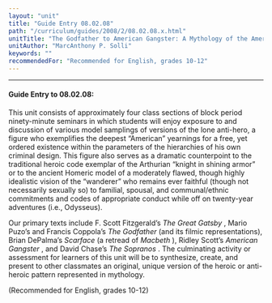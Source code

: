 ```yaml
---
layout: "unit"
title: "Guide Entry 08.02.08"
path: "/curriculum/guides/2008/2/08.02.08.x.html"
unitTitle: "The Godfather to American Gangster: A Mythology of the American Anti-hero, 2008"
unitAuthor: "MarcAnthony P. Solli"
keywords: ""
recommendedFor: "Recommended for English, grades 10-12"
---
```

<body>
<hr/>
<h4>
Guide Entry to 08.02.08:
</h4>
<p>
This unit consists of approximately four class sections of block period ninety-minute seminars in which students will enjoy exposure to and discussion of various model samplings of versions of the lone anti-hero, a figure who exemplifies the deepest “American” yearnings for a free, yet ordered existence within the parameters of the hierarchies of his own criminal design. This figure also serves as a dramatic counterpoint to the traditional heroic code exemplar of the Arthurian “knight in shining armor” or to the ancient Homeric model of a moderately flawed, though highly idealistic vision of the “wanderer” who remains ever faithful (though not necessarily sexually so) to familial, spousal, and communal/ethnic commitments and codes of appropriate conduct while off on twenty-year adventures (i.e., Odysseus).
</p>
<p>
Our primary texts include F. Scott Fitzgerald’s
<i>
The Great Gatsby
</i>
, Mario Puzo’s and Francis Coppola’s
<i>
The Godfather
</i>
(and its filmic representations), Brian DePalma’s
<i>
Scarface
</i>
(a retread of
<i>
Macbeth
</i>
), Ridley Scott’s
<i>
American Gangster
</i>
, and David Chase’s
<i>
The Sopranos
</i>
. The culminating activity or assessment for learners of this unit will be to synthesize, create, and present to other classmates an original, unique version of the heroic or anti-heroic pattern represented in mythology.
</p>
<p>
(Recommended for English, grades 10-12)
</p>
</body>